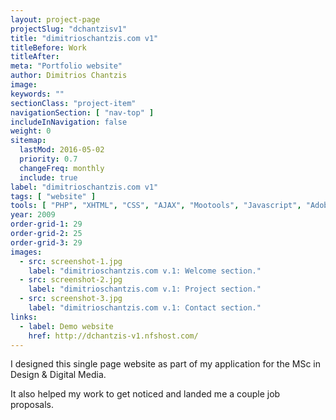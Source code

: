 ```yaml
---
layout: project-page
projectSlug: "dchantzisv1"
title: "dimitrioschantzis.com v1"
titleBefore: Work
titleAfter:
meta: "Portfolio website"
author: Dimitrios Chantzis
image:
keywords: ""
sectionClass: "project-item"
navigationSection: [ "nav-top" ]
includeInNavigation: false
weight: 0
sitemap:
  lastMod: 2016-05-02
  priority: 0.7
  changeFreq: monthly
  include: true
label: "dimitrioschantzis.com v1"
tags: [ "website" ]
tools: [ "PHP", "XHTML", "CSS", "AJAX", "Mootools", "Javascript", "Adobe Photoshop"]
year: 2009
order-grid-1: 29
order-grid-2: 25
order-grid-3: 29
images:
  - src: screenshot-1.jpg
    label: "dimitrioschantzis.com v.1: Welcome section."
  - src: screenshot-2.jpg
    label: "dimitrioschantzis.com v.1: Project section."
  - src: screenshot-3.jpg
    label: "dimitrioschantzis.com v.1: Contact section."
links:
  - label: Demo website
    href: http://dchantzis-v1.nfshost.com/
---
```


I designed this single page website as part of my application for the MSc in Design & Digital Media.

It also helped my work to get noticed and landed me a couple job proposals.
